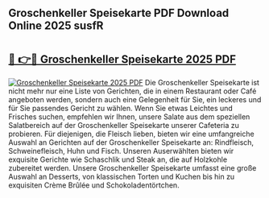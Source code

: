 ## Groschenkeller Speisekarte PDF Download Online 2025 susfR

# <h2><a href="http://gc9ohr.nevu.top/?p=Groschenkeller+Speisekarte">🔗 👉🔴 Groschenkeller Speisekarte 2025 PDF</a></h2>

[![Groschenkeller Speisekarte 2025 PDF](https://i.imgur.com/dBaPXMq.png)](http://gc9ohr.nevu.top/?p=Groschenkeller+Speisekarte)
Die Groschenkeller Speisekarte ist nicht mehr nur eine Liste von Gerichten, die in einem Restaurant oder Café angeboten werden, sondern auch eine Gelegenheit für Sie, ein leckeres und für Sie passendes Gericht zu wählen. Wenn Sie etwas Leichtes und Frisches suchen, empfehlen wir Ihnen, unsere Salate aus dem speziellen Salatbereich auf der Groschenkeller Speisekarte unserer Cafeteria zu probieren. Für diejenigen, die Fleisch lieben, bieten wir eine umfangreiche Auswahl an Gerichten auf der Groschenkeller Speisekarte an: Rindfleisch, Schweinefleisch, Huhn und Fisch. Unseren Auserwählten bieten wir exquisite Gerichte wie Schaschlik und Steak an, die auf Holzkohle zubereitet werden. Unsere Groschenkeller Speisekarte umfasst eine große Auswahl an Desserts, von klassischen Torten und Kuchen bis hin zu exquisiten Crème Brûlée und Schokoladentörtchen.
